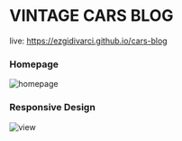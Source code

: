 # VINTAGE CARS BLOG
live: https://ezgidivarci.github.io/cars-blog

### Homepage

![homepage](https://user-images.githubusercontent.com/60501258/114281135-59815080-9a45-11eb-9e3a-e4669bdd2eaa.png)

### Responsive Design
![view](https://user-images.githubusercontent.com/60501258/114281199-b41aac80-9a45-11eb-90a5-d33647d134ed.png)
